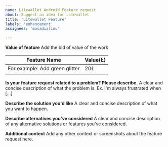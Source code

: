 ```yaml
---
name: Litewallet Android Feature request
about: Suggest an idea for Litewallet 
title: 'Litewallet Feature'
labels: 'enhancement'
assignees: 'mosadialiou'

---
```

**Value of feature**
Add the bid of value of the work

|**Feature Name**|**Value(Ł)**|
|----------------|------------|
|For example: Add green glitter|20Ł|
|||

**Is your feature request related to a problem? Please describe.**
A clear and concise description of what the problem is. Ex. I'm always frustrated when [...]

**Describe the solution you'd like**
A clear and concise description of what you want to happen.

**Describe alternatives you've considered**
A clear and concise description of any alternative solutions or features you've considered.

**Additional context**
Add any other context or screenshots about the feature request here.
